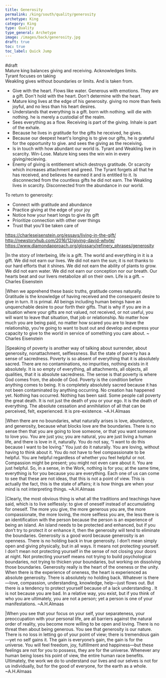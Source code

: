 ```yaml
---
title: Generosity
permalink: /king/south/quality/generosity
archetype: King
category: King
type: Quality
type_general: Archetype
image: /images/back/generosity.jpg
draft: true
toc: true
toc_label: Quick Jump
---
```

#draft   
Mature king balances giving and receiving. Acknowledges limits.   
Tyrant focuses on taking  
Weakling gives without boundaries or limits. And is taken from.  
  
- Give with the heart. Flows like water. Generous with emotions. They are a gift. Don't hold with the heart. Don't determine with the heart.    
- Mature king lives at the edge of his generosity. giving no more than feels joyful, and no less than his heart desires.   
- Understands that everything is a gift. born with nothing. will die with nothing. he is merely a custodial of the realm.   
- Sees everything as a flow. Receiving is part of the giving. Inhale is part of the exhale.   
- Because he lives in gratitude for the gifts he received, he gives.   
- Because our deepest heart's longing is to give our gifts, he is grateful for the opportunity to give. and sees the giving as the receiving.   
- Is in touch with how abundant our world is. Tyrant and Weakling live in scarcity. Win-Lose. Mature king sees the win win in every giving/recieving.   
- Enemy of giving is entitlement which destroys gratitude. Or scarcity which increases attachment and greed. The Tyrant forgets all that he has received, and believes he earned it and is entitled to it. Is disconnected from the countless gifts he did not earn. The Weakling lives in scarcity. Disconnected from the abundance in our world.   
  
To return to generosity:  
- Connect with gratitude and abundance  
- Practice giving at the edge of your joy  
- Notice how your heart longs to give its gift  
- Prioritize connection with other over things  
- Trust that you'll be taken care of  
  
https://charleseisenstein.org/essays/living-in-the-gift/  
http://newstoryhub.com/2016/12/giving-david-whyte/  
https://www.diamondapproach.org/glossary/refinery_phrases/generosity  
  
|In the story of Interbeing, life is a gift. The world and everything in it is a gift. We did not earn our lives. We did not earn the sun; it is not thanks to our hard efforts that it shines. We did not earn the ability of plants to grow. We did not earn water. We did not earn our conception nor our breath. Our hearts beat and our livers metabolize all on their own. Life is a gift. ~ Charles Eisenstein  
  
|When we apprehend these basic truths, gratitude comes naturally. Gratitude is the knowledge of having received and the consequent desire to give in turn. It is primal. All beings including human beings have an unquenchable desire to pour forth their gifts. That is why if you are in a situation where your gifts are not valued, not received, or not useful, you will want to leave that situation, that job or relationship. No matter how much you are being paid, no matter how scared you are to leave the relationship, you’re going to want to bust out and develop and express your capacity to give to the world in service of something you care about. ~ Charles Eisenstein  
  
|Speaking of poverty is another way of talking about surrender, about generosity, nonattachment, selflessness. But the state of poverty has a sense of sacredness. Poverty is so absent of everything that it is absolutely sacred. There are no contaminations, no impurities, nothing exists in it absolutely. It is so empty of everything, all attachments, all objects, all qualities, that it is absolute sacredness. The sense is that poverty is where God comes from, the abode of God. Poverty is the condition before anything comes to being. It is completely absolutely sacred because it has not been contaminated by anything occurring. No creation has happened yet. Nothing has occurred. Nothing has been said. Some people call poverty the great death. It is not just the death of you or your ego. It is the death of everything. The absolute cessation and annihilation of all that can be perceived, felt, experienced. It is pre-existence. ~A.H.Almaas  
  
|When there are no boundaries, what naturally arises is love, abundance, and generosity, because what blocks love are the boundaries. There is no sense then that you are going to love someone, or that you want someone to love you. You are just you; you are natural, you are just living a human life, and there is love in it, naturally. You do not say, “I want to do this because I want to be loving.” You just do it naturally. You are loving, without having to think about it. You do not have to feel compassionate to be helpful. You are helpful regardless of whether you feel helpful or not. Compassion might be present; you might not even care about it. You are just helpful. So, in a sense, in the Work, nothing is for you; at the same time, everything is for you because you are everything. Each one of us can come to see that these are not ideas, that this is not a point of view. This is actually the fact, this is the state of affairs; it is how things are when your mind is not interpreting things. ~A.H.Almaas  
  
|Clearly, the most obvious thing is what all the traditions and teachings have said, which is to live selflessly: to give of oneself instead of accumulating for oneself. The more you give, the more generous you are, the more compassionate, the more loving, the more selfless you are, the less there is an identification with the person because the person is an experience of being an island. An island needs to be protected and enhanced, but if you don’t try to protect it or enhance it, then the generosity will tend to eliminate the boundaries. Generosity is a good word because generosity is an openness. There is no holding back in true generosity. I don’t mean simply open and giving physically, but in all ways. It means not protecting yourself. I don’t mean not protecting yourself in the sense of not closing your doors at night. Not protecting yourself means not trying to build psychological boundaries, not trying to thicken your boundaries, but working on dissolving those boundaries. Generosity really is the heart of the oneness or the unity. When there is the experience of oneness, the heart is experienced as absolute generosity. There is absolutely no holding back. Whatever is there—love, compassion, understanding, knowledge, help—just flows out. But there is a tendency to protect yourself because of a lack understanding . It is not because you are bad. In a relative way, you exist, but if you think of who you are ultimately, you are not a person; yet a person is one of your manifestations. ~A.H.Almaas  
  
|When you see that your focus on your self, your separateness, your preoccupation with your personal life, are all barriers against the natural order of reality, you become more willing to be open and loving. There is no threat then about being generous. You see that generosity is our nature. There is no loss in letting go of your point of view; there is tremendous gain—yet no self gains it. The gain is everyone’s gain, the gain is for the universe. You will feel freedom, joy, fulfillment and happiness—but these feelings are not for you to possess, they are for the universe. Whenever any human being loses his point of view, the entire human race benefits. Ultimately, the work we do to understand our lives and our selves is not for us individually, but for the good of everyone, for the earth as a whole. ~A.H.Almaas  
  
  


